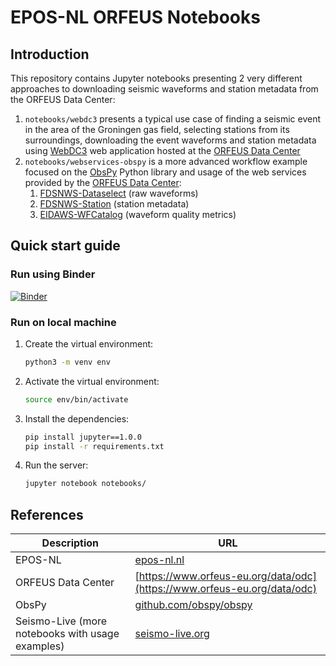# EPOS-NL ORFEUS Notebooks

## Introduction

This repository contains Jupyter notebooks presenting 2 very different approaches
to downloading seismic waveforms and station metadata from the ORFEUS Data Center:

1. `notebooks/webdc3` presents a typical use case of finding a seismic event in the area of the Groningen gas field, selecting stations from its surroundings, downloading the event waveforms and station metadata using [WebDC3](http://orfeus-eu.org/webdc3/) web application hosted at the [ORFEUS Data Center](https://www.orfeus-eu.org/data/odc)
1. `notebooks/webservices-obspy` is a more advanced workflow example focused on the [ObsPy](https://github.com/obspy/obspy) Python library and usage of the web services provided by the [ORFEUS Data Center](https://www.orfeus-eu.org/data/odc):
    1. [FDSNWS-Dataselect](http://orfeus-eu.org/fdsnws/dataselect/1/) (raw waveforms)
    1. [FDSNWS-Station](http://orfeus-eu.org/fdsnws/station/1/) (station metadata)
    1. [EIDAWS-WFCatalog](http://www.orfeus-eu.org/eidaws/wfcatalog/1/) (waveform quality metrics)

## Quick start guide

### Run using Binder

[![Binder](https://mybinder.org/badge_logo.svg)](https://mybinder.org/v2/gh/EPOS-NL/eposnl-orfeus-notebooks/HEAD?filepath=notebooks%2F)

### Run on local machine

1. Create the virtual environment:

    ```bash
    python3 -m venv env
    ```

1. Activate the virtual environment:

    ```bash
    source env/bin/activate
    ```

1. Install the dependencies:

    ```bash
    pip install jupyter==1.0.0
    pip install -r requirements.txt
    ```

1. Run the server:

    ```bash
    jupyter notebook notebooks/
    ```

## References

|Description|URL|
|-|-|
|EPOS-NL|[epos-nl.nl](https://epos-nl.nl)|
|ORFEUS Data Center|[https://www.orfeus-eu.org/data/odc](https://www.orfeus-eu.org/data/odc)|
|ObsPy|[github.com/obspy/obspy](github.com/obspy/obspy)|
|Seismo-Live (more notebooks with usage examples)|[seismo-live.org](http://seismo-live.org)|
